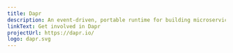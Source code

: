 ```yaml
---
title: Dapr
description: An event-driven, portable runtime for building microservices on cloud and edge. Dapr is a Cloud Native Computing Foundation graduated project.
linkText: Get involved in Dapr
projectUrl: https://dapr.io/
logo: dapr.svg
---
```

